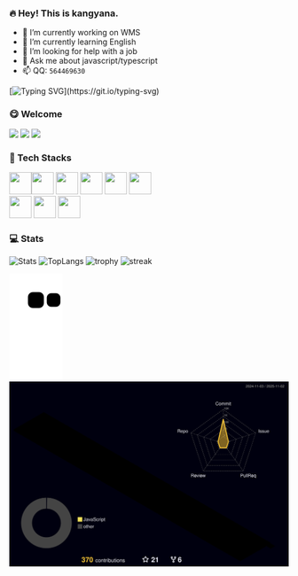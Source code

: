 ### 🔥 Hey! This is kangyana.

- 🔭 I’m currently working on WMS
- 🌱 I’m currently learning English
- 🤔 I’m looking for help with a job
- 💬 Ask me about javascript/typescript
- 📫 QQ: `564469630`

[![Typing SVG](https://readme-typing-svg.herokuapp.com?font=Edu+VIC+WA+NT+Beginner&size=28&width=600&lines=To+see+the+world+as+it+is+and+to+love+it.)](https://git.io/typing-svg)

### 😋 Welcome
![](https://visitor-badge.laobi.icu/badge?page_id=kangyana)
![](https://img.shields.io/github/stars/kangyana?color=fefb7b&logo=Undertale)
![](https://img.shields.io/github/followers/kangyana?color=27da6b&logo=Handshake)

### 🧰 Tech Stacks
<img src="https://cdn.jsdelivr.net/gh/devicons/devicon/icons/javascript/javascript-original.svg" width="40" height="40" /><img src="https://cdn.jsdelivr.net/gh/devicons/devicon/icons/typescript/typescript-original.svg" width="40" height="40" />
<img src="https://cdn.jsdelivr.net/gh/devicons/devicon/icons/react/react-original.svg" width="40" height="40" />
<img src="https://cdn.jsdelivr.net/gh/devicons/devicon/icons/nodejs/nodejs-original.svg" width="40" height="40" />
<img src="https://cdn.jsdelivr.net/gh/devicons/devicon/icons/rust/rust-plain.svg" width="40" height="40" />
<img src="https://cdn.jsdelivr.net/gh/devicons/devicon/icons/android/android-original.svg" width="40" height="40" /><br />
<img src="https://cdn.jsdelivr.net/gh/devicons/devicon/icons/webpack/webpack-original.svg" width="40" height="40" />
<img src="https://cdn.jsdelivr.net/gh/devicons/devicon/icons/gulp/gulp-plain.svg" width="40" height="40" />
<img src="https://cdn.jsdelivr.net/gh/devicons/devicon/icons/selenium/selenium-original.svg" width="40" height="40" />

### 💻 Stats
![Stats](https://github-readme-stats.vercel.app/api?username=kangyana&show_icons=true&theme=radical)
![TopLangs](https://github-readme-stats.vercel.app/api/top-langs?username=kangyana&layout=compact&show_icons=true&theme=radical)
![trophy](https://github-profile-trophy.vercel.app/?username=kangyana&theme=radical)
![streak](http://github-readme-streak-stats.herokuapp.com/?user=kangyana&theme=radical)

![snake](./assets/github-contribution-grid-snake.svg)
![github-active](./profile-3d-contrib/profile-night-rainbow.svg)